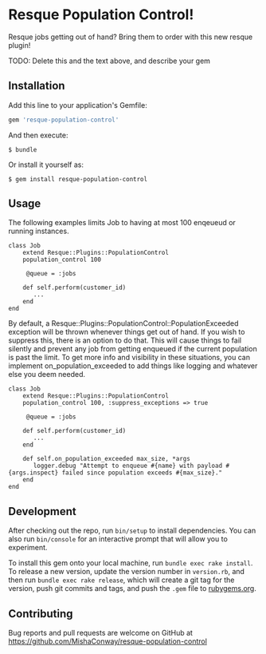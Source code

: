 # Resque Population Control!

Resque jobs getting out of hand? Bring them to order with this new resque plugin!

TODO: Delete this and the text above, and describe your gem

## Installation

Add this line to your application's Gemfile:

```ruby
gem 'resque-population-control'
```

And then execute:

    $ bundle

Or install it yourself as:

    $ gem install resque-population-control

## Usage

The following examples limits Job to having at most 100 enqeueud or running instances.

    class Job
        extend Resque::Plugins::PopulationControl
        population_control 100

         @queue = :jobs

        def self.perform(customer_id)
           ...
        end
    end

By default, a Resque::Plugins::PopulationControl::PopulationExceeded exception will be thrown whenever things get out of hand.
If you wish to suppress this, there is an option to do that. This will cause things to fail silently and prevent any job from getting enqueued if the current population is past the limit.
To get more info and visibility in these situations, you can implement on_population_exceeded to add things like logging and whatever else you deem needed.

    class Job
        extend Resque::Plugins::PopulationControl
        population_control 100, :suppress_exceptions => true

         @queue = :jobs

        def self.perform(customer_id)
           ...
        end

        def self.on_population_exceeded max_size, *args
           logger.debug "Attempt to enqueue #{name} with payload #{args.inspect} failed since population exceeds #{max_size}."
        end
    end

## Development

After checking out the repo, run `bin/setup` to install dependencies. You can also run `bin/console` for an interactive prompt that will allow you to experiment.

To install this gem onto your local machine, run `bundle exec rake install`. To release a new version, update the version number in `version.rb`, and then run `bundle exec rake release`, which will create a git tag for the version, push git commits and tags, and push the `.gem` file to [rubygems.org](https://rubygems.org).

## Contributing

Bug reports and pull requests are welcome on GitHub at https://github.com/MishaConway/resque-population-control

